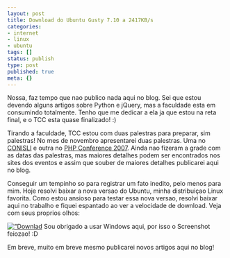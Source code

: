 ```yaml
---
layout: post
title: Download do Ubuntu Gusty 7.10 a 2417KB/s
categories:
- internet
- linux
- ubuntu
tags: []
status: publish
type: post
published: true
meta: {}
---
```

Nossa, faz tempo que nao publico nada aqui no blog. Sei que estou devendo alguns artigos sobre Python e jQuery, mas a faculdade esta em consumindo totalmente. Tenho que me dedicar a ela ja que estou na reta final, e o TCC esta quase finalizado! :)

Tirando a faculdade, TCC estou com duas palestras para preparar, sim palestras! No mes de novembro apresentarei duas palestras. Uma no [CONISLI](http://www.conisli.org/) e outra no [PHP Conference 2007](http://www.temporealeventos.com.br/?area=13). Ainda nao fizeram a grade com as datas das palestras, mas maiores detalhes podem ser encontrados nos sites dos eventos e assim que souber de maiores detalhes publicarei aqui no blog.

Conseguir um tempinho so para registrar um fato inedito, pelo menos para mim. Hoje resolvi baixar a nova versao do Ubuntu, minha distribuiçao Linux favorita. Como estou ansioso para testar essa nova versao, resolvi baixar aqui no trabalho e fiquei espantado ao ver a velocidade de download. Veja com seus proprios olhos:

[!["Downlad](http://willianfernandes.com.br/wp-content/uploads/2007/10/download_ubuntu.PNG)](http://willianfernandes.com.br/wp-content/uploads/2007/10/download_ubuntu.PNG)
Sou obrigado a usar Windows aqui, por isso o Screenshot feiozao! :D

Em breve, muito em breve mesmo publicarei novos artigos aqui no blog!
